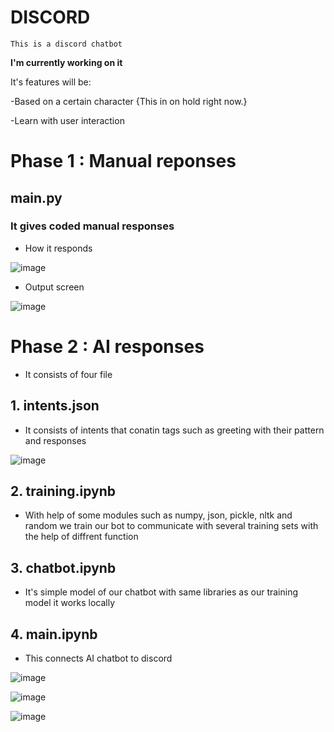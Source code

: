 # DISCORD
`This is a discord chatbot`

**I'm currently working on it**

It's features will be:


-Based on a certain character {This in on hold right now.}


-Learn with user interaction

# Phase 1 : Manual reponses

## main.py

### It gives coded manual responses

- How it responds


![image](https://user-images.githubusercontent.com/112793420/215008269-1a741ce6-9190-412e-84e9-a3ec8fe25cf4.png)


- Output screen


![image](https://user-images.githubusercontent.com/112793420/215008435-4374f473-9611-442e-8f0e-90fb46f8645f.png)


# Phase 2 : AI responses

- It consists of four file


## 1. intents.json

- It consists of intents that conatin tags such as greeting with their pattern and responses

![image](https://user-images.githubusercontent.com/112793420/215011158-8a0a392c-3291-435b-aac5-9490a7708e65.png)


## 2. training.ipynb

- With help of some modules such as numpy, json, pickle, nltk and random we train our bot to communicate with several training sets with the help of diffrent function

## 3. chatbot.ipynb

- It's simple model of our chatbot with same libraries as our training model it works locally

## 4. main.ipynb

- This connects AI chatbot to discord 

![image](https://user-images.githubusercontent.com/112793420/215017898-66acd85e-5ae3-42a1-8cd2-28567e9bc84e.png)


![image](https://user-images.githubusercontent.com/112793420/215020266-4a5efadf-acab-4dd8-8833-580db8b21326.png)


![image](https://user-images.githubusercontent.com/112793420/215020335-67c540a2-81c9-449a-9e2e-d7219a185bb3.png)





